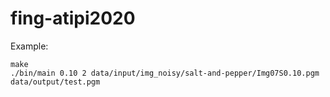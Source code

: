 # fing-atipi2020


Example:

```
make
./bin/main 0.10 2 data/input/img_noisy/salt-and-pepper/Img07S0.10.pgm data/output/test.pgm
```